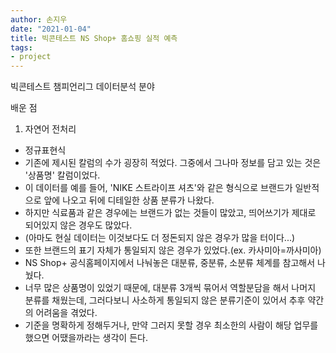 ```yaml
---
author: 손지우
date: "2021-01-04"
title: 빅콘테스트 NS Shop+ 홈쇼핑 실적 예측
tags:
- project
---
```


빅콘테스트 챔피언리그 데이터분석 분야 <!--more-->

배운 점
1. 자연어 전처리
  - 정규표현식
  - 기존에 제시된 칼럼의 수가 굉장히 적었다. 그중에서 그나마 정보를 담고 있는 것은 '상품명' 칼럼이었다.
  - 이 데이터를 예를 들어, 'NIKE 스트라이프 셔츠'와 같은 형식으로 브랜드가 일반적으로 앞에 나오고 뒤에 디테일한 상품 분류가 나왔다.
  - 하지만 식료품과 같은 경우에는 브랜드가 없는 것들이 많았고, 띄어쓰기가 제대로 되어있지 않은 경우도 많았다.
  - (아마도 현실 데이터는 이것보다도 더 정돈되지 않은 경우가 많을 터이다...)
  - 또한 브랜드의 표기 자체가 통일되지 않은 경우가 있었다.(ex. 카사미아=까사미아)
  - NS Shop+ 공식홈페이지에서 나눠놓은 대분류, 중분류, 소분류 체계를 참고해서 나눴다.
  - 너무 많은 상품명이 있었기 때문에, 대분류 3개씩 묶어서 역할분담을 해서 나머지 분류를 채웠는데, 그러다보니 사소하게 통일되지 않은 분류기준이 있어서 추후 약간의 어려움을 겪었다.
  - 기준을 명확하게 정해두거나, 만약 그러지 못할 경우 최소한의 사람이 해당 업무를 했으면 어땠을까라는 생각이 든다.